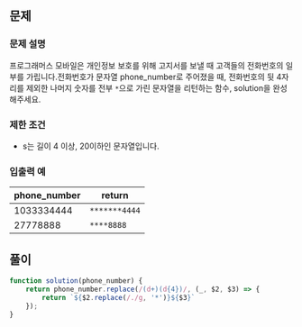 ## 문제

### 문제 설명

프로그래머스 모바일은 개인정보 보호를 위해 고지서를 보낼 때 고객들의 전화번호의 일부를 가립니다.전화번호가 문자열 phone_number로 주어졌을 때, 전화번호의 뒷 4자리를 제외한 나머지 숫자를 전부 `*`으로 가린 문자열을 리턴하는 함수, solution을 완성해주세요.

### 제한 조건

- s는 길이 4 이상, 20이하인 문자열입니다.

### 입출력 예

| phone_number | return |
| ------------ | ------ |
| 1033334444 | `*******4444` |
| 27778888 | `****8888` |

## 풀이

```javascript
function solution(phone_number) {
    return phone_number.replace(/(d+)(d{4})/, (_, $2, $3) => {
        return `${$2.replace(/./g, '*')}${$3}`
    });
}
```
